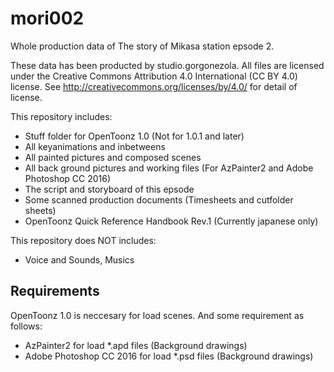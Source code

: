 mori002
===
Whole production data of The story of Mikasa station epsode 2.

These data has been producted by studio.gorgonezola. All files are licensed under the Creative Commons Attribution 4.0 International (CC BY 4.0) license. See http://creativecommons.org/licenses/by/4.0/ for detail of license.

This repository includes:
 - Stuff folder for OpenToonz 1.0 (Not for 1.0.1 and later)
 - All keyanimations and inbetweens
 - All painted pictures and composed scenes
 - All back ground pictures and working files (For AzPainter2 and Adobe Photoshop CC 2016)
 - The script and storyboard of this epsode
 - Some scanned production documents (Timesheets and cutfolder sheets)
 - OpenToonz Quick Reference Handbook Rev.1 (Currently japanese only)
 
This repository does NOT includes:
 - Voice and Sounds, Musics
 
 ## Requirements
 OpenToonz 1.0 is neccesary for load scenes. 
 And some requirement as follows:
  - AzPainter2 for load *.apd files (Background drawings)
  - Adobe Photoshop CC 2016 for load *.psd files (Background drawings)